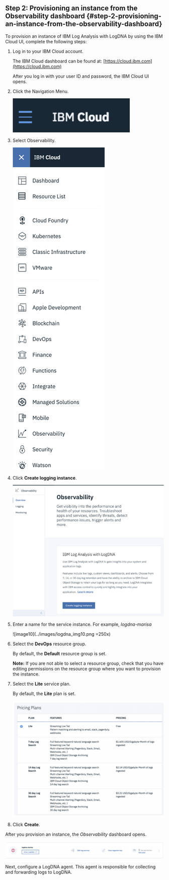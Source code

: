 ## Step 2: Provisioning an instance from the Observability dashboard {#step-2-provisioning-an-instance-from-the-observability-dashboard}

To provision an instance of IBM Log Analysis with LogDNA by using the IBM Cloud UI, complete the following steps:

1.  Log in to your IBM Cloud account.

    The IBM Cloud dashboard can be found at: [https://cloud.ibm.com](https://cloud.ibm.com)

    After you log in with your user ID and password, the IBM Cloud UI opens.

2.  Click the Navigation Menu.

    ![image7](../images/logdna_img7.png)

3.  Select Observability.

    ![image8](../images/logdna_img8.png)

4.  Click **Create logging instance**.

    ![image9](../images/logdna_img9.png)

5.  Enter a name for the service instance. For example, _logdna-marisa_

    ![image10](../images/logdna_img10.png =250x)

6.  Select the **DevOps** resource group.

    By default, the **Default** resource group is set.

    **Note:** If you are not able to select a resource group, check that you have editing permissions on the resource group where you want to provision the instance.

7. Select the **Lite** service plan. 

    By default, the **Lite** plan is set.

    ![image11](../images/logdna_img11.png)

8.  Click **Create**.

After you provision an instance, the _Observability_ dashboard opens.

![image12](../images/logdna_img12.png)

Next, configure a LogDNA agent. This agent is responsible for collecting and forwarding logs to LogDNA.
